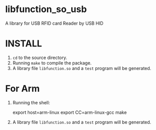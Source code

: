 libfunction_so_usb
==================

A library for USB RFID card Reader by USB HID

INSTALL
=======

 1. `cd` to the source directory.
 2. Running `make` to compile the package.
 3. A library file `libfunction.so` and a `test` program will be generated. 

For Arm
========

 1. Running the shell:

     export host=arm-linux
     export CC=arm-linux-gcc
     make

 2. A library file `libfunction.so` and a `test` program will be generated. 
     
